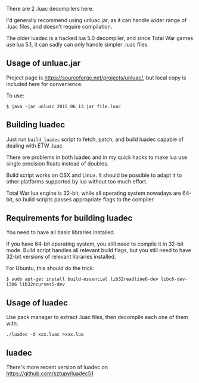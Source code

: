 There are 2 .luac decompilers here.

I'd generally recommend using unluac.jar, as it can handle wider range of .luac files, and doesn't require compilation.

The older luadec is a hacked lua 5.0 decompiler, and since Total War games use lua 5.1, it can sadly can only handle simpler .luac files.

## Usage of unluac.jar

Project page is https://sourceforge.net/projects/unluac/, but local copy is included here for convenience.

To use:

    $ java -jar unluac_2015_06_13.jar file.luac

## Building luadec

Just run `build_luadec` script to fetch, patch, and build luadec capable of dealing with ETW .luac

There are problems in both luadec and in my quick hacks to make lua use single precision floats instead of doubles.

Build script works on OSX and Linux. It should be possible to adapt it to other platforms supported by lua without too much effort.

Total War lua engine is 32-bit, while all operating system nowadays are 64-bit, so build scripts passes appropriate flags to the compiler.

## Requirements for building luadec

You need to have all basic libraries installed.

If you have 64-bit operating system, you still need to compile it in 32-bit mode.
Build script handles all relevant build flags, but you still need to have
32-bit versions of relevant libraries installed.

For Ubuntu, this should do the trick:

    $ sudo apt-get install build-essential lib32readline6-dev libc6-dev-i386 lib32ncurses5-dev

## Usage of luadec

Use pack manager to extract .luac files, then decompile each one of them with:

    ./luadec -d xxx.luac >xxx.lua

## luadec

There's more recent version of luadec on https://github.com/sztupy/luadec51
